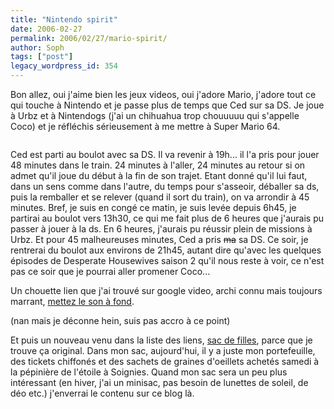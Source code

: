 ```yaml
---
title: "Nintendo spirit"
date: 2006-02-27
permalink: 2006/02/27/mario-spirit/
author: Soph
tags: ["post"]
legacy_wordpress_id: 354
---
```


Bon allez, oui j'aime bien les jeux videos, oui j'adore Mario, j'adore tout ce qui touche à Nintendo et je passe plus de temps que Ced sur sa DS. Je joue à Urbz et à Nintendogs (j'ai un chihuahua trop chouuuuu qui s'appelle Coco) et je réfléchis sérieusement à me mettre à Super Mario 64.

<img src="https://64k.be/wp-content/uploads/2006/jeux/goods025kx.jpg" alt="" />

<!-- excerpt -->

Ced est parti au boulot avec sa DS. Il va revenir à 19h... il l'a pris pour jouer 48 minutes dans le train. 24 minutes à l'aller, 24 minutes au retour si on admet qu'il joue du début à la fin de son trajet.  Etant donné qu'il lui faut, dans un sens comme dans l'autre, du temps pour s'asseoir, déballer sa ds, puis la remballer et se relever (quand il sort du train), on va arrondir à 45 minutes. Bref, je suis en congé ce matin, je suis levée depuis 6h45, je partirai au boulot vers 13h30, ce qui me fait plus de 6 heures que j'aurais pu passer à jouer à la ds. En 6 heures, j'aurais pu réussir plein de missions à Urbz. Et pour 45 malheureuses minutes, Ced a pris <del>ma</del> sa DS. Ce soir, je rentrerai du boulot aux environs de 21h45, autant dire qu'avec les quelques épisodes de Desperate Housewives saison 2 qu'il nous reste à voir, ce n'est pas ce soir que je pourrai aller promener Coco...

Un chouette lien que j'ai trouvé sur google video, archi connu mais toujours marrant, [mettez le son à fond](http://video.google.com/videoplay?docid=3117004324521250241&amp;q=princess+peach).

(nan mais je déconne hein, suis pas accro à ce point)

Et puis un nouveau venu dans la liste des liens, [sac de filles](http://sacdefilles.canalblog.com/), parce que je trouve ça original. Dans mon sac, aujourd'hui, il y a juste mon portefeuille, des tickets chiffonés et des sachets de graines d'oeillets achetés samedi à la pépinière de l'étoile à Soignies. Quand mon sac sera un peu plus intéressant (en hiver, j'ai un minisac, pas besoin de lunettes de soleil, de déo etc.) j'enverrai le contenu sur ce blog là.
